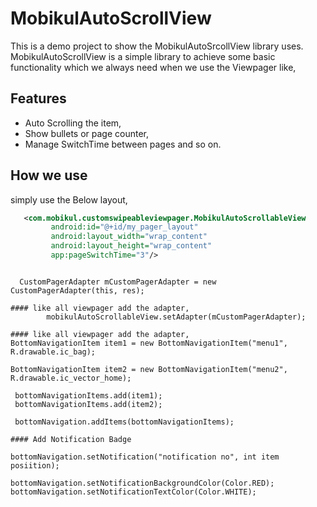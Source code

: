 # MobikulAutoScrollView

This is a demo project to show the MobikulAutoSrcollView library uses. MobikulAutoScrollView is a simple library to achieve some basic functionality which we always need when we use the Viewpager like,

## Features

* Auto Scrolling the item,
* Show bullets or page counter,
* Manage SwitchTime between pages and so on.


## How we use

simply use the Below layout,
```xml
   <com.mobikul.customswipeableviewpager.MobikulAutoScrollableView
         android:id="@+id/my_pager_layout"
         android:layout_width="wrap_content"
         android:layout_height="wrap_content"
         app:pageSwitchTime="3"/>
```

```Activity

  CustomPagerAdapter mCustomPagerAdapter = new CustomPagerAdapter(this, res);

#### like all viewpager add the adapter,
        mobikulAutoScrollableView.setAdapter(mCustomPagerAdapter);

#### like all viewpager add the adapter,
BottomNavigationItem item1 = new BottomNavigationItem("menu1", R.drawable.ic_bag);

BottomNavigationItem item2 = new BottomNavigationItem("menu2", R.drawable.ic_vector_home);

 bottomNavigationItems.add(item1);
 bottomNavigationItems.add(item2);

 bottomNavigation.addItems(bottomNavigationItems);

#### Add Notification Badge

bottomNavigation.setNotification("notification no", int item posiition);

bottomNavigation.setNotificationBackgroundColor(Color.RED);
bottomNavigation.setNotificationTextColor(Color.WHITE);